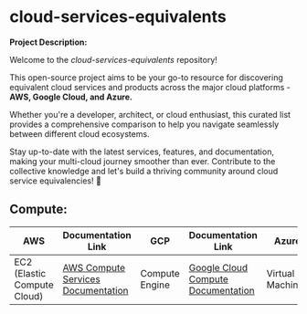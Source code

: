 # cloud-services-equivalents

**Project Description:**

Welcome to the *cloud-services-equivalents* repository! 

This open-source project aims to be your go-to resource for discovering equivalent cloud services and products across the major cloud platforms - **AWS, Google Cloud, and Azure.**

Whether you're a developer, architect, or cloud enthusiast, this curated list provides a comprehensive comparison to help you navigate seamlessly between different cloud ecosystems. 

Stay up-to-date with the latest services, features, and documentation, making your multi-cloud journey smoother than ever. Contribute to the collective knowledge and let's build a thriving community around cloud service equivalencies! 🚀



## Compute:

| AWS | Documentation Link | GCP | Documentation Link | Azure | Doumentation Link |
|-----|--------------------|----|---------------------|------|-------
| EC2 (Elastic Compute Cloud) | [AWS Compute Services Documentation](https://docs.aws.amazon.com/compute/) | Compute Engine| [Google Cloud Compute Documentation](https://cloud.google.com/compute/docs/) | Virtual Machines | [Azure Compute Documentation](https://docs.microsoft.com/en-us/azure/virtual-machines/)


